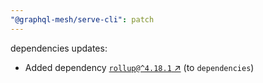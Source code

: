 ```yaml
---
"@graphql-mesh/serve-cli": patch
---
```

dependencies updates:
  - Added dependency [`rollup@^4.18.1` ↗︎](https://www.npmjs.com/package/rollup/v/4.18.1) (to `dependencies`)
